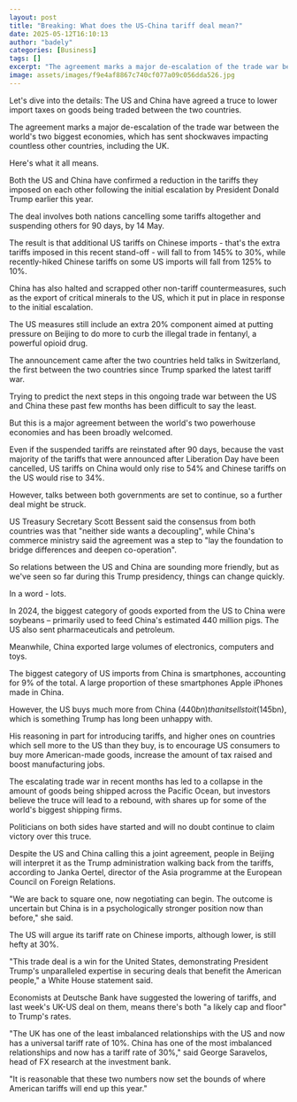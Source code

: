 ```yaml
---
layout: post
title: "Breaking: What does the US-China tariff deal mean?"
date: 2025-05-12T16:10:13
author: "badely"
categories: [Business]
tags: []
excerpt: "The agreement marks a major de-escalation of the trade war between the world's two biggest economies."
image: assets/images/f9e4af8867c740cf077a09c056dda526.jpg
---
```


Let's dive into the details: The US and China have agreed a truce to lower import taxes on goods being traded between the two countries.

The agreement marks a major de-escalation of the trade war between the world's two biggest economies, which has sent shockwaves impacting countless other countries, including the UK.

Here's what it all means.

Both the US and China have confirmed a reduction in the tariffs they imposed on each other following the initial escalation by President Donald Trump earlier this year.

The deal involves both nations cancelling some tariffs altogether and suspending others for 90 days, by 14 May. 

The result is that additional US tariffs on Chinese imports - that's the extra tariffs imposed in this recent stand-off - will fall to from 145% to 30%, while recently-hiked Chinese tariffs on some US imports will fall from 125% to 10%. 

China has also halted and scrapped other non-tariff countermeasures, such as the export of critical minerals to the US, which it put in place in response to the initial escalation.

The US measures still include an extra 20% component aimed at putting pressure on Beijing to do more to curb the illegal trade in fentanyl, a powerful opioid drug.

The announcement came after the two countries held talks in Switzerland, the first between the two countries since Trump sparked the latest tariff war.

Trying to predict the next steps in this ongoing trade war between the US and China  these past few months has been difficult to say the least.

But this is a major agreement between the world's two powerhouse economies and has been broadly welcomed. 

Even if the suspended tariffs are reinstated after 90 days, because the vast majority of the tariffs that were announced after Liberation Day have been cancelled, US tariffs on China would only rise to 54% and Chinese tariffs on the US would rise to 34%.

However, talks between both governments are set to continue, so a further deal might be struck. 

US Treasury Secretary Scott Bessent said the consensus from both countries was that "neither side wants a decoupling", while China's commerce ministry said the agreement was a step to "lay the foundation to bridge differences and deepen co-operation".

So relations between the US and China are sounding more friendly, but as we've seen so far during this Trump presidency, things can change quickly.

In a word - lots.

In 2024, the biggest category of goods exported from the US to China were soybeans – primarily used to feed China's estimated 440 million pigs. The US also sent pharmaceuticals and petroleum.

Meanwhile, China exported large volumes of electronics, computers and toys.

The biggest category of US imports from China is smartphones, accounting for 9% of the total. A large proportion of these smartphones Apple iPhones made in China.

However, the US buys much more from China ($440bn) than it sells to it ($145bn), which is something Trump has long been unhappy with.

His reasoning in part for introducing tariffs, and higher ones on countries which sell more to the US than they buy, is to encourage US consumers to buy more American-made goods, increase the amount of tax raised and boost manufacturing jobs.

The escalating trade war in recent months has led to a collapse in the amount of goods being shipped across the Pacific Ocean, but investors believe the truce will lead to a rebound, with shares up for some of the world's biggest shipping firms.

Politicians on both sides have started and will no doubt continue to claim victory over this truce.

Despite the US and China calling this a joint agreement, people in Beijing will interpret it as the Trump administration walking back from the tariffs, according to Janka Oertel, director of the Asia programme at the European Council on Foreign Relations.

"We are back to square one, now negotiating can begin. The outcome is uncertain but China is in a psychologically stronger position now than before," she said.

The US will argue its tariff rate on Chinese imports, although lower, is still hefty at 30%. 

"This trade deal is a win for the United States, demonstrating President Trump's unparalleled expertise in securing deals that benefit the American people," a White  House statement said.

Economists at Deutsche Bank have suggested the lowering of tariffs, and last week's UK-US deal on them, means there's both "a likely cap and floor" to Trump's rates.

"The UK has one of the least imbalanced relationships with the US and now has a universal tariff rate of 10%. China has one of the most imbalanced relationships and now has a tariff rate of 30%," said George Saravelos, head of FX research at the investment bank.

"It is reasonable that these two numbers now set the bounds of where American tariffs will end up this year."

